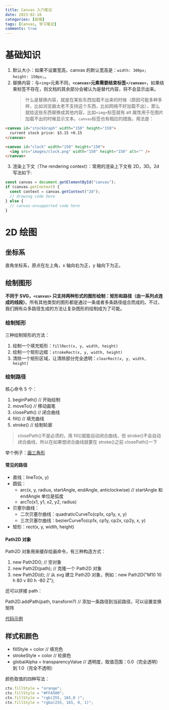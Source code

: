 ```yaml
---
title: Canvas 入门笔记
date: 2023-02-18
categories: [前端]
tags: [Canvas, 学习笔记]
comments: true
---
```


# 基础知识

1. 默认大小：如果不设置宽高，canvas 的默认宽高是：`width: 300px; height: 150px;`。
2. 替换内容：与`<img>`元素不同，**`<canvas>`元素需要结束标签`</canvas>`**，如果结束标签不存在，则文档的其余部分会被认为是替代内容，将不会显示出来。
   > 什么是替换内容，就是在某些东西加载不出来的时候（原因可能多种多样，比如浏览器太老不支持这个东西，比如网络不好加载不出），那么就给这些东西替换成其他内容，比如`<img>`标签就有 alt 属性用于在图片加载不出的时候显示文本。`canvas`标签也有相应的措施，用法是：

```html
<canvas id="stockGraph" width="150" height="150">
  current stock price: $3.15 +0.15
</canvas>

<canvas id="clock" width="150" height="150">
  <img src="images/clock.png" width="150" height="150" alt="" />
</canvas>
```

3. 渲染上下文（The rendering context）：常用的渲染上下文有 2D，3D。2d 写法如下:

```javascript
const canvas = document.getElementById("canvas");
if (canvas.getContext) {
  const context = canvas.getContext("2d");
  // drawing code here
} else {
  // canvas-unsupported code here
}
```

<!-- more -->

# 2D 绘图

## 坐标系

直角坐标系，原点在左上角，x 轴向右为正，y 轴向下为正。

## 绘制图形

**不同于 SVG，`<canvas>` 只支持两种形式的图形绘制：矩形和路径（由一系列点连成的线段）**。所有其他类型的图形都是通过一条或者多条路径组合而成的。不过，我们拥有众多路径生成的方法让复杂图形的绘制成为了可能。

### 绘制矩形

三种绘制矩形的方法：

1. 绘制一个填充矩形：`fillRect(x, y, width, height)`
2. 绘制一个矩形边框：`strokeRect(x, y, width, height)`
3. 清除一个矩形区域，让清除部分完全透明：`clearRect(x, y, width, height)`

### 绘制路径

核心命令 5 个：

1. beginPath() // 开始绘制
2. moveTo() // 移动画笔
3. closePath() // 闭合曲线
4. fill() // 填充曲线
5. stroke() // 绘制轮廓

> closePath()不是必须的，用 fill()就能自动闭合曲线，但 stroke()不会自动闭合曲线，所以在如果想闭合曲线就要在 stroke()之前 closePath()一下

举个例子：[画三角形](https://replit.com/@liuqinh2s/canvas-practice#index.html)

#### 常见的路径

- 直线：lineTo(x, y)
- 圆弧：
  - arc(x, y, radius, startAngle, endAngle, anticlockwise) // startAngle 和 endAngle 单位是弧度
  - arcTo(x1, y1, x2, y2, radius)
- 贝塞尔曲线：
  - 二次贝塞尔曲线：quadraticCurveTo(cp1x, cp1y, x, y)
  - 三次贝塞尔曲线：bezierCurveTo(cp1x, cp1y, cp2x, cp2y, x, y)
- 矩形：rect(x, y, width, height)

#### Path2D 对象

Path2D 对象用来缓存绘画命令，有三种构造方式：

1. new Path2D(); // 空对象
2. new Path2D(path); // 克隆一个 Path2D 对象
3. new Path2D(d); // 从 svg 建立 Path2D 对象，例如：new Path2D("M10 10 h 80 v 80 h -80 Z");

还可以拼接 path：

Path2D.addPath(path, transform?) // 添加一条路径到当前路径，可以设置变换矩阵

[代码示例](https://replit.com/@liuqinh2s/canvas-path2d-practice#script.js)

## 样式和颜色

- fillStyle = color // 填充色
- strokeStyle = color // 轮廓色
- globalAlpha = transparencyValue // 透明度，取值范围：0.0（完全透明）到 1.0（完全不透明）

颜色取值的四种写法：

```javascript
ctx.fillStyle = "orange";
ctx.fillStyle = "#FFA500";
ctx.fillStyle = "rgb(255, 165,0 )";
ctx.fillStyle = "rgba(255, 165, 0, 1)";
```
